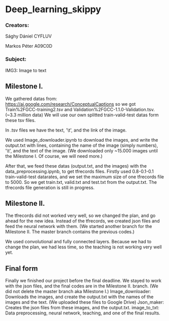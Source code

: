 # Deep_learning_skippy

### Creators:
Sághy Dániel CYFLUV

Markos Péter A09C0D
  
### Subject:
IMG3: Image to text
  
## Milestone I.
We gathered datas from: https://ai.google.com/research/ConceptualCaptions
so we got Train%2FGCC-training2.tsv and Validation%2FGCC-1.1.0-Validation.tsv. (~3.3 million data) We will use our own splitted train-valid-test datas form these tsv files.

In .tsv files we have the text, '\t', and the link of the image.

We used Image_downloader.ipynb to download the images, and write the output.txt with lines, containing the name of the image (simply numbers), '\t', and the text of the image. (We downloaded only ~15.000 images until the Milestone I. Of course, we will need more.)

After that, we feed these datas (output.txt, and the images) with the data_preprocessing.ipynb, to get tfrecords files. Firstly used 0.8-0.1-0.1 train-valid-test datarates, and we set the maximum size of one tfrecords file to 5000. So we get train.txt, valid.txt and test.txt from the output.txt. The tfrecords file generation is still in progress.

## Milestone II.
The tfrecords did not worked very well, so we changed the plan, and go ahead for the new idea. Instead of the tfrecords, we created json files and feed the neural network with them.
(We started another branch for the Milestone II. The master branch contains the previous codes.)

We used convolutional and fully connected layers.
Because we had to change the plan, we had less time, so the teaching is not working very well yet.

## Final form
Finally we finished our project before the final deadline. We stayed to work with the json files, and the final codes are in the Milestone II. branch. (We did not delete the master branch aka Milestone I.)
Image_downloader: Downloads the images, and create the output.txt with the names of the images and the text. (We uploaded these files to Google Drive)
Json_maker: Creates the json files from these images, and the output.txt.
image_to_txt: Data preprocessing, neural network, teaching, and one of the final results.
